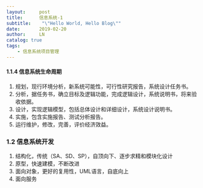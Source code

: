 ```yaml
---                                          
layout:     post
title:      信息系统-1
subtitle:    "\"Hello World, Hello Blog\""
date:       2019-02-20
author:     LN
catalog: true
tags:
    - 信息系统项目管理
---
```


#### 1.1.4 信息系统生命周期
1. 规划，现行环境分析，新系统可能性，可行性研究报告，系统设计任务书。
2. 分析，据任务书，确立目标及逻辑功能，完成逻辑设计，系统说明书，将来验收依据。
3. 设计，实现逻辑模型，包括总体设计和详细设计，系统设计说明书。
4. 实施，包含实施报告、测试分析报告。
5. 运行维护，修改，完善，评价经济效益。

### 1.2 信息系统开发
1. 结构化，传统（SA、SD、SP），自顶向下、逐步求精和模块化设计
2. 原型，快速建模，不断改进
3. 面向对象，更好的复用性，UML语言，自底向上
4. 面向服务



